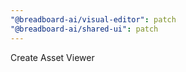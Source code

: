 ```yaml
---
"@breadboard-ai/visual-editor": patch
"@breadboard-ai/shared-ui": patch
---
```


Create Asset Viewer
